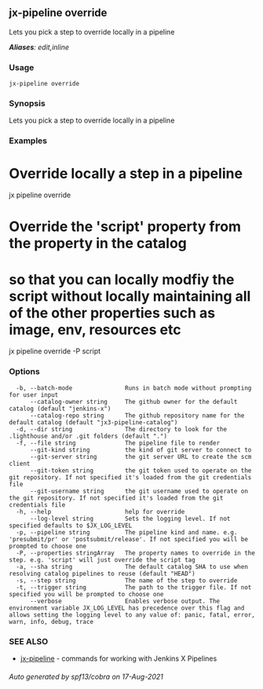 ## jx-pipeline override

Lets you pick a step to override locally in a pipeline

***Aliases**: edit,inline*

### Usage

```
jx-pipeline override
```

### Synopsis

Lets you pick a step to override locally in a pipeline

### Examples

  # Override locally a step in a pipeline
  jx pipeline override
  
  # Override the 'script' property from the property in the catalog
  # so that you can locally modfiy the script without locally maintaining all of the other properties such as image, env, resources etc
  jx pipeline override -P script

### Options

```
  -b, --batch-mode               Runs in batch mode without prompting for user input
      --catalog-owner string     The github owner for the default catalog (default "jenkins-x")
      --catalog-repo string      The github repository name for the default catalog (default "jx3-pipeline-catalog")
  -d, --dir string               The directory to look for the .lighthouse and/or .git folders (default ".")
  -f, --file string              The pipeline file to render
      --git-kind string          the kind of git server to connect to
      --git-server string        the git server URL to create the scm client
      --git-token string         the git token used to operate on the git repository. If not specified it's loaded from the git credentials file
      --git-username string      the git username used to operate on the git repository. If not specified it's loaded from the git credentials file
  -h, --help                     help for override
      --log-level string         Sets the logging level. If not specified defaults to $JX_LOG_LEVEL
  -p, --pipeline string          The pipeline kind and name. e.g. 'presubmit/pr' or 'postsubmit/release'. If not specified you will be prompted to choose one
  -P, --properties stringArray   The property names to override in the step. e.g. 'script' will just override the script tag
  -a, --sha string               The default catalog SHA to use when resolving catalog pipelines to reuse (default "HEAD")
  -s, --step string              The name of the step to override
  -t, --trigger string           The path to the trigger file. If not specified you will be prompted to choose one
      --verbose                  Enables verbose output. The environment variable JX_LOG_LEVEL has precedence over this flag and allows setting the logging level to any value of: panic, fatal, error, warn, info, debug, trace
```

### SEE ALSO

* [jx-pipeline](jx-pipeline.md)	 - commands for working with Jenkins X Pipelines

###### Auto generated by spf13/cobra on 17-Aug-2021
